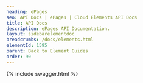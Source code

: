 ```yaml
---
heading: ePages
seo: API Docs | ePages | Cloud Elements API Docs
title: API Docs
description: ePages API Documentation.
layout: sidebarelementdoc
breadcrumbs: /docs/elements.html
elementId: 1595
parent: Back to Element Guides
order: 90
---
```


{% include swagger.html %}

